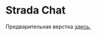 # Strada Chat

Предварительная верстка [здесь.](https://www.figma.com/file/DRJ30lFzYuux0Y16rOtfVP/%D0%A7%D0%B0%D1%82?node-id=0-1&t=hmhwZOyWk1TSFfPE-0)